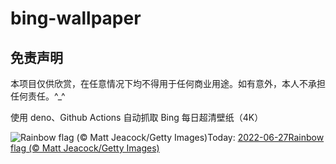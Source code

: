 # bing-wallpaper

## 免责声明

本项目仅供欣赏，在任意情况下均不得用于任何商业用途。如有意外，本人不承担任何责任。^_^

使用 deno、Github Actions 自动抓取 Bing 每日超清壁纸（4K）

<!-- BEGIN -->
<!--  Mon Jun 27 2022 01:46:43 GMT+0000 (Coordinated Universal Time) -->
  ![Rainbow flag (© Matt Jeacock/Getty Images)](https://cn.bing.com/th?id=OHR.Pride2022_EN-US7651790852_UHD.jpg&pid=hp&w=1000&rs=1&c=4)Today: [2022-06-27Rainbow flag (© Matt Jeacock/Getty Images)](https://cn.bing.com/th?id=OHR.Pride2022_EN-US7651790852_UHD.jpg)
  
<!-- END -->